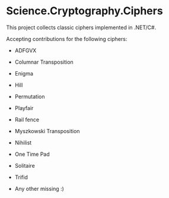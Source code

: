 # Science.Cryptography.Ciphers

This project collects classic ciphers implemented in .NET/C#.

Accepting contributions for the following ciphers:

* ADFGVX
* Columnar Transposition 
* Enigma
* Hill
* Permutation
* Playfair
* Rail fence
* Myszkowski Transposition
* Nihilist
* One Time Pad
* Solitaire
* Trifid

* Any other missing :)